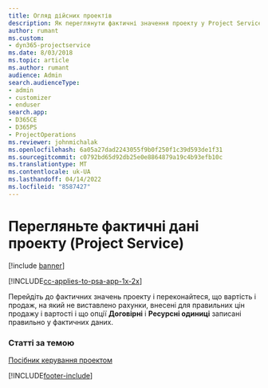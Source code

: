 ```yaml
---
title: Огляд дійсних проектів
description: Як переглянути фактичні значення проекту у Project Service
author: rumant
ms.custom:
- dyn365-projectservice
ms.date: 8/03/2018
ms.topic: article
ms.author: rumant
audience: Admin
search.audienceType:
- admin
- customizer
- enduser
search.app:
- D365CE
- D365PS
- ProjectOperations
ms.reviewer: johnmichalak
ms.openlocfilehash: 6a05a27dad2243055f9b0f250f1c39d593de1f31
ms.sourcegitcommit: c0792bd65d92db25e0e8864879a19c4b93efb10c
ms.translationtype: MT
ms.contentlocale: uk-UA
ms.lasthandoff: 04/14/2022
ms.locfileid: "8587427"
---
```

# <a name="review-project-actuals-project-service"></a>Перегляньте фактичні дані проекту (Project Service)

[!include [banner](../includes/psa-now-project-operations.md)]

[!INCLUDE[cc-applies-to-psa-app-1x-2x](../includes/cc-applies-to-psa-app-1x-2x.md)]

Перейдіть до фактичних значень проекту і переконайтеся, що вартість і продаж, на який не виставлено рахунки, внесені для правильних цін продажу і вартості і що опції **Договірні** і **Ресурсні одиниці** записані правильно у фактичних даних.  
  
### <a name="see-also"></a>Статті за темою  
 [Посібник керування проектом](../psa/project-manager-guide.md)


[!INCLUDE[footer-include](../includes/footer-banner.md)]
